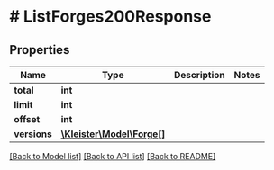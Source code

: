# # ListForges200Response

## Properties

Name | Type | Description | Notes
------------ | ------------- | ------------- | -------------
**total** | **int** |  |
**limit** | **int** |  |
**offset** | **int** |  |
**versions** | [**\Kleister\Model\Forge[]**](Forge.md) |  |

[[Back to Model list]](../../README.md#models) [[Back to API list]](../../README.md#endpoints) [[Back to README]](../../README.md)

